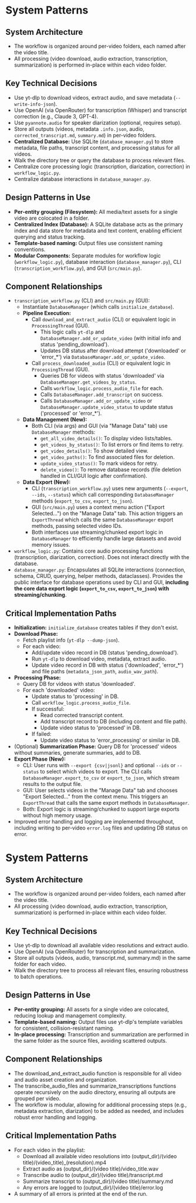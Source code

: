 # System Patterns

## System Architecture

- The workflow is organized around per-video folders, each named after the video title.
- All processing (video download, audio extraction, transcription, summarization) is performed in-place within each video folder.

## Key Technical Decisions

- Use yt-dlp to download videos, extract audio, and save metadata (`--write-info-json`).
- Use OpenAI (via OpenRouter) for transcription (Whisper) and transcript correction (e.g., Claude 3, GPT-4).
- Use `pyannote.audio` for speaker diarization (optional, requires setup).
- Store all outputs (videos, metadata `.info.json`, audio, `corrected_transcript.md`, `summary.md`) in per-video folders.
- **Centralized Database:** Use SQLite (`database_manager.py`) to store metadata, file paths, transcript content, and processing status for all videos.
- Walk the directory tree or query the database to process relevant files.
- Centralize core processing logic (transcription, diarization, correction) in `workflow_logic.py`.
- Centralize database interactions in `database_manager.py`.

## Design Patterns in Use

- **Per-entity grouping (Filesystem):** All media/text assets for a single video are colocated in a folder.
- **Centralized Index (Database):** A SQLite database acts as the primary index and data store for metadata and text content, enabling efficient querying and status tracking.
- **Template-based naming:** Output files use consistent naming conventions.
- **Modular Components:** Separate modules for workflow logic (`workflow_logic.py`), database interaction (`database_manager.py`), CLI (`transcription_workflow.py`), and GUI (`src/main.py`).

## Component Relationships

- `transcription_workflow.py` (CLI) and `src/main.py` (GUI):
    - Instantiate `DatabaseManager` (which calls `initialize_database`).
    - **Pipeline Execution:**
        - Call `download_and_extract_audio` (CLI) or equivalent logic in `ProcessingThread` (GUI).
            - This logic calls `yt-dlp` and `DatabaseManager.add_or_update_video` (with initial info and status 'pending_download').
            - Updates DB status after download attempt ('downloaded' or 'error_*') via `DatabaseManager.add_or_update_video`.
        - Call `process_downloaded_audio` (CLI) or equivalent logic in `ProcessingThread` (GUI).
            - Queries DB for videos with status 'downloaded' via `DatabaseManager.get_videos_by_status`.
            - Calls `workflow_logic.process_audio_file` for each.
            - Calls `DatabaseManager.add_transcript` on success.
            - Calls `DatabaseManager.add_or_update_video` or `DatabaseManager.update_video_status` to update status ('processed' or 'error_*').
    - **Data Management (New):**
        - Both CLI (via args) and GUI (via "Manage Data" tab) use `DatabaseManager` methods:
            - `get_all_video_details()`: To display video lists/tables.
            - `get_videos_by_status()`: To list errors or find items to retry.
            - `get_video_details()`: To show detailed view.
            - `get_video_paths()`: To find associated files for deletion.
            - `update_video_status()`: To mark videos for retry.
            - `delete_video()`: To remove database records (file deletion handled in CLI/GUI logic after confirmation).
    - **Data Export (New):**
        - CLI (`transcription_workflow.py`) uses new arguments (`--export`, `--ids`, `--status`) which call corresponding `DatabaseManager` methods (`export_to_csv`, `export_to_json`).
        - GUI (`src/main.py`) uses a context menu action ("Export Selected...") on the "Manage Data" tab. This action triggers an `ExportThread` which calls the same `DatabaseManager` export methods, passing selected video IDs.
        - Both interfaces use streaming/chunked export logic in `DatabaseManager` to efficiently handle large datasets and avoid memory issues.
- `workflow_logic.py`: Contains core audio processing functions (transcription, diarization, correction). Does not interact directly with the database.
- `database_manager.py`: Encapsulates all SQLite interactions (connection, schema, CRUD, querying, helper methods, dataclasses). Provides the public interface for database operations used by CLI and GUI, **including the core data export logic (`export_to_csv`, `export_to_json`) with streaming/chunking**.

## Critical Implementation Paths

- **Initialization:** `initialize_database` creates tables if they don't exist.
- **Download Phase:**
    - Fetch playlist info (`yt-dlp --dump-json`).
    - For each video:
        - Add/update video record in DB (status 'pending_download').
        - Run `yt-dlp` to download video, metadata, extract audio.
        - Update video record in DB with status ('downloaded', 'error_*') and file paths (`metadata_json_path`, `audio_wav_path`).
- **Processing Phase:**
    - Query DB for videos with status 'downloaded'.
    - For each 'downloaded' video:
        - Update status to 'processing' in DB.
        - Call `workflow_logic.process_audio_file`.
        - If successful:
            - Read corrected transcript content.
            - Add transcript record to DB (including content and file path).
            - Update video status to 'processed' in DB.
        - If failed:
            - Update video status to 'error_processing' or similar in DB.
- (Optional) **Summarization Phase:** Query DB for 'processed' videos without summaries, generate summaries, add to DB.
- **Export Phase (New):** 
    - CLI: User runs with `--export {csv|jsonl}` and optional `--ids` or `--status` to select which videos to export. The CLI calls `DatabaseManager.export_to_csv` or `export_to_json`, which stream results to the output file.
    - GUI: User selects videos in the "Manage Data" tab and chooses "Export Selected..." from the context menu. This triggers an `ExportThread` that calls the same export methods in `DatabaseManager`.
    - Both: Export logic is streaming/chunked to support large exports without high memory usage.
- Improved error handling and logging are implemented throughout, including writing to per-video `error.log` files and updating DB status on error.
# System Patterns

## System Architecture

- The workflow is organized around per-video folders, each named after the video title.
- All processing (video download, audio extraction, transcription, summarization) is performed in-place within each video folder.

## Key Technical Decisions

- Use yt-dlp to download all available video resolutions and extract audio.
- Use OpenAI (via OpenRouter) for transcription and summarization.
- Store all outputs (videos, audio, transcript.md, summary.md) in the same folder for each video.
- Walk the directory tree to process all relevant files, ensuring robustness to batch operations.

## Design Patterns in Use

- **Per-entity grouping:** All assets for a single video are colocated, reducing lookup and management complexity.
- **Template-based naming:** Output files use yt-dlp's template variables for consistent, collision-resistant naming.
- **In-place processing:** Transcription and summarization are performed in the same folder as the source files, avoiding scattered outputs.

## Component Relationships

- The download_and_extract_audio function is responsible for all video and audio asset creation and organization.
- The transcribe_audio_files and summarize_transcriptions functions operate recursively on the audio directory, ensuring all outputs are grouped per video.
- The workflow is modular, allowing for additional processing steps (e.g., metadata extraction, diarization) to be added as needed, and includes robust error handling and logging.

## Critical Implementation Paths

- For each video in the playlist:
  - Download all available video resolutions into (output_dir)/(video title)/(video_title)_(resolution).mp4
  - Extract audio as (output_dir)/(video title)/video_title.wav
  - Transcribe audio to (output_dir)/(video title)/transcript.md
  - Summarize transcript to (output_dir)/(video title)/summary.md
  - Any errors are logged to (output_dir)/(video title)/error.log
- A summary of all errors is printed at the end of the run.
